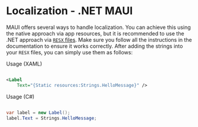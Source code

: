 # Localization - .NET MAUI

MAUI offers several ways to handle localization. You can achieve this using the native approach via app resources, but it is recommended to use the .NET approach via [`RESX` files](https://learn.microsoft.com/en-us/dotnet/maui/fundamentals/localization). Make sure you follow all the instructions in the documentation to ensure it works correctly. After adding the strings into your `RESX` files, you can simply use them as follows:

Usage (XAML)

```xml

<Label
    Text="{Static resources:Strings.HelloMessage}" />

```

Usage (C#)

```csharp

var label = new Label();
label.Text = Strings.HelloMessage;

```
